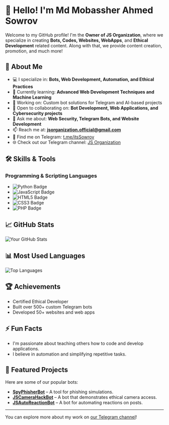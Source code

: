 # 👋 Hello! I'm Md Mobassher Ahmed Sowrov

Welcome to my GitHub profile! I'm the **Owner of JS Organization**, where we specialize in creating **Bots, Codes, Websites, WebApps**, and **Ethical Development** related content. Along with that, we provide content creation, promotion, and much more!

## 🚀 About Me
- 💻 I specialize in: **Bots, Web Development, Automation, and Ethical Practices**
- 🌱 Currently learning: **Advanced Web Development Techniques and Machine Learning**
- 🔭 Working on: Custom bot solutions for Telegram and AI-based projects
- 🤝 Open to collaborating on: **Bot Development, Web Applications, and Cybersecurity projects**
- 💬 Ask me about: **Web Security, Telegram Bots, and Website Development**
- 📫 Reach me at: **jsorganization.official@gmail.com**
- 🔗 Find me on Telegram: [t.me/itsSowrov](https://t.me/itsSowrov)
- 🌐 Check out our Telegram channel: [JS Organization](https://t.me/JSOrganization)

## 🛠️ Skills & Tools
### Programming & Scripting Languages
- ![Python Badge](https://img.shields.io/badge/Python-3776AB?style=for-the-badge&logo=python&logoColor=white)
- ![JavaScript Badge](https://img.shields.io/badge/JavaScript-F7DF1E?style=for-the-badge&logo=javascript&logoColor=black)
- ![HTML5 Badge](https://img.shields.io/badge/HTML5-E34F26?style=for-the-badge&logo=html5&logoColor=white)
- ![CSS3 Badge](https://img.shields.io/badge/CSS3-1572B6?style=for-the-badge&logo=css3&logoColor=white)
- ![PHP Badge](https://img.shields.io/badge/PHP-777BB4?style=for-the-badge&logo=php&logoColor=white)


## 📈 GitHub Stats
![Your GitHub Stats](https://github-readme-stats.vercel.app/api?username=JSOrganizations&show_icons=true&theme=radical)

## 📊 Most Used Languages
![Top Languages](https://github-readme-stats.vercel.app/api/top-langs/?username=JSOrganizations&layout=compact)

## 🏆 Achievements
- Certified Ethical Developer
- Built over 500+ custom Telegram bots
- Developed 50+ websites and web apps

## ⚡ Fun Facts
- I'm passionate about teaching others how to code and develop applications.
- I believe in automation and simplifying repetitive tasks.

## 🌟 Featured Projects
Here are some of our popular bots:
- [**SpyPhisherBot**](https://t.me/SpyPhisherBot) – A tool for phishing simulations.
- [**JSCameraHackBot**](https://t.me/JSCameraHackBot) – A bot that demonstrates ethical camera access.
- [**JSAutoReactionBot**](https://t.me/JSAutoReactionBot) – A bot for automating reactions on posts.

---
You can explore more about my work on [our Telegram channel](https://t.me/JSOrganization)!
